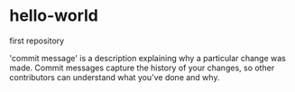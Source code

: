# hello-world
first repository

'commit message' is a description explaining why a particular change was made. Commit messages capture the history of your changes, so other contributors can understand what you’ve done and why.
